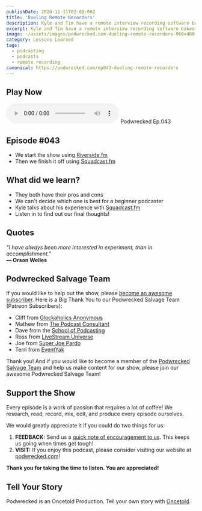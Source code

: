 ```yaml
---
publishDate: 2020-11-11T02:08:00Z
title: 'Dueling Remote Recorders'
description: Kyle and Tim have a remote interview recording software bakeoff between Riverside and Squadcast and discuss the pros and cons.
excerpt: Kyle and Tim have a remote interview recording software bakeoff between Riverside and Squadcast and discuss the pros and cons.
image: ~/assets/images/podwrecked.com-dueling-remote-recorders-960x400.jpg
category: Lessons Learned
tags:
  - podcasting
  - podcasts
  - remote recording
canonical: https://podwrecked.com/ep043-dueling-remote-recorders
---
```


## Play Now

<audio id="player" controls type="audio/mpeg" src="https://storage.googleapis.com/storage.oncetold.net/80000029/20800099/pw043-pw043-dueling-remote-recorders.mp3">Your browser does not support the audio element.</audio>
Podwrecked Ep.043

## Episode #043

- We start the show using <a href="https://riverside.fm/" target="_blank">Riverside.fm</a>
- Then we finish it off using <a href="https://squadcast.fm/" target="_blank">Squadcast.fm</a>

## What did we learn?

- They both have their pros and cons
- We can't decide which one is best for a beginner podcaster
- Kyle talks about his experience with <a href="https://squadcast.fm/" target="_blank">Squadcast.fm</a>
- Listen in to find out our final thoughts!

## Quotes

_"I have always been more interested in experiment, than in accomplishment."_<br />
**― Orson Welles**

## Podwrecked Salvage Team

If you would like to help out the show, please <a href="https://www.patreon.com/gagglepod" target="_blank">become an awesome subscriber</a>. Here is a Big Thank You to our Podwrecked Salvage Team (Patreon Subscribers):

- Cliff from <a href="#" target="_blank">Glockaholics Anonymous</a>
- Mathew from <a href="https://thepodcastconsultant.com/" target="_blank">The Podcast Consultant</a>
- Dave from the <a href="https://schoolofpodcasting.com/" target="_blank">School of Podcasting</a>
- Ross from <a href="https://livestreamuniverse.com/" target="_blank">LiveStream Universe</a>
- Joe from <a href="http://superjoepardo.com/" target="_blank">Super Joe Pardo</a>
- Terri from <a href="https://www.eventyak.com/" target="_blank">EventYak</a>

Thank you! And if you would like to become a member of the <a href="https://www.patreon.com/gagglepod" target="_blank">Podwrecked Salvage Team</a> and help us make content for our show, please join our awesome Podwrecked Salvage Team!

## Support the Show

Every episode is a work of passion that requires a lot of coffee! We research, read, record, mix, edit, and produce every episode ourselves.

We would greatly appreciate it if you could do two things for us:

1. **FEEDBACK:** Send us a <a href="mailto:podwrecked@gmail.com" target="_blank">quick note of encouragement to us</a>. This keeps us going when times get tough!
1. **VISIT:** If you enjoy this podcast, please consider visiting our website at <a href="https://podwrecked.com" target="_blank">podwrecked.com</a>!

**Thank you for taking the time to listen. You are appreciated!**

## Tell Your Story

Podwrecked is an Oncetold Production. Tell your own story with <a href="https://oncetold.us" target="_blank">Oncetold</a>.
